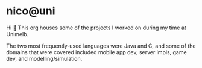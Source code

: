 # nico@uni

Hi 👋 This org houses some of the projects I worked on during my time at Unimelb.

The two most frequently-used languages were Java and C, and some of the domains that were covered included mobile app dev, server impls, game dev, and modelling/simulation.
